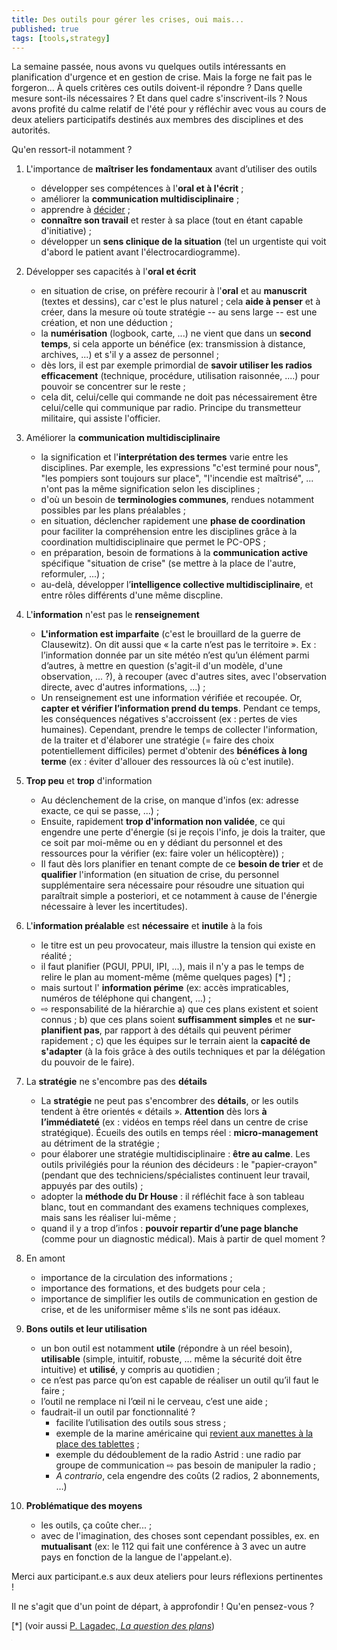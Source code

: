 ```yaml
---
title: Des outils pour gérer les crises, oui mais...
published: true
tags: [tools,strategy]
---
```


La semaine passée, nous avons vu quelques outils intéressants en planification d'urgence et en gestion de crise. Mais la forge ne fait pas le forgeron... À quels critères ces outils doivent-il répondre ? Dans quelle mesure sont-ils nécessaires ? Et dans quel cadre s'inscrivent-ils ? Nous avons profité du calme relatif de l'été pour y réfléchir avec vous au cours de deux ateliers participatifs destinés aux membres des disciplines et des autorités.

Qu'en ressort-il notamment ?

1. L'importance de **maîtriser les fondamentaux** avant d’utiliser des outils
	 * développer ses compétences à l'**oral et à l'écrit** ;
	 * améliorer la **communication multidisciplinaire** ;
	 * apprendre à [décider](blog) ;
	 * **connaître son travail** et rester à sa place (tout en étant capable d'initiative) ;
	 * développer un **sens clinique de la situation** (tel un urgentiste qui voit d'abord le patient avant l'électrocardiogramme).
	 
2. Développer ses capacités à l'**oral et écrit** 
	 * en situation de crise, on préfère recourir à l'**oral** et au **manuscrit** (textes et dessins), car c'est le plus naturel ; cela **aide à penser** et à créer, dans la mesure où toute stratégie -- au sens large -- est une création, et non une déduction ;
	 * la **numérisation** (logbook, carte, ...) ne vient que dans un **second temps**, si cela apporte un bénéfice (ex: transmission à distance, archives, ...) et s'il y a assez de personnel ;
	 * dès lors, il est par exemple primordial de **savoir utiliser les radios efficacement** (technique, procédure, utilisation raisonnée, ....) pour pouvoir se concentrer sur le reste ;
	 * cela dit, celui/celle qui commande ne doit pas nécessairement être celui/celle qui communique par radio. Principe du transmetteur militaire, qui assiste l'officier.
 
3. Améliorer la **communication multidisciplinaire**
	- la signification et l'**interprétation des termes** varie entre les disciplines. Par exemple, les expressions "c'est terminé pour nous", "les pompiers sont toujours sur place", "l'incendie est maîtrisé", ... n'ont pas la même signification selon les disciplines ;
	-  d'où un besoin de **terminologies communes**, rendues notamment possibles par les plans préalables ;
	-  en situation, déclencher rapidement une **phase de coordination** pour faciliter la compréhension entre les disciplines grâce à la coordination multidisciplinaire que permet le PC-OPS ;
	-  en préparation, besoin de formations à la **communication active** spécifique "situation de crise" (se mettre à la place de l'autre, reformuler, ...) ;
	 - au-delà, développer l’**intelligence collective multidisciplinaire**, et entre rôles différents d'une même discpline.

4. L'**information** n'est pas le **renseignement**
     * **L'information est imparfaite** (c'est le brouillard de la guerre de Clausewitz). On dit aussi que « la carte n’est pas le territoire ». Ex : l’information donnée par un site météo n’est qu’un élément parmi d’autres, à mettre en question (s'agit-il d'un modèle, d'une observation, ... ?), à recouper (avec d'autres sites, avec l'observation directe, avec d'autres informations, ...) ;
	 * Un renseignement est une information vérifiée et recoupée. Or, **capter et vérifier l’information prend du temps**. Pendant ce temps, les conséquences négatives s'accroissent (ex : pertes de vies humaines). Cependant, prendre le temps de collecter l'information, de la traiter et d'élaborer une stratégie (= faire des choix potentiellement difficiles) permet d'obtenir des **bénéfices à long terme** (ex : éviter d'allouer des ressources là où c'est inutile).  
	 
5. **Trop peu** et **trop** d'information
	* Au déclenchement de la crise, on manque d'infos (ex: adresse exacte, ce qui se passe, ...) ;
	* Ensuite, rapidement **trop d'information non validée**, ce qui engendre une perte d'énergie (si je reçois l'info, je dois la traiter, que ce soit par moi-même ou en y dédiant du personnel et des ressources pour la vérifier (ex: faire voler un hélicoptère)) ;
	* Il faut dès lors planifier en tenant compte de ce **besoin de trier** et de **qualifier** l'information (en situation de crise, du personnel supplémentaire sera nécessaire pour résoudre une situation qui paraîtrait simple a posteriori, et ce notamment à cause de l'énergie nécessaire à lever les incertitudes).

6. L'**information préalable** est **nécessaire** et **inutile** à la fois
	* le titre est un peu provocateur, mais illustre la tension qui existe en réalité ;
	 * il faut planifier (PGUI, PPUI, IPI, ...), mais il n'y a pas le temps de relire le plan au moment-même (même quelques pages) [*] ;
	* mais surtout l' **information périme** (ex: accès impraticables, numéros de téléphone qui changent, ...) ;
	* ⇨ responsabilité de la hiérarchie a) que ces plans existent et soient connus ; b) que ces plans soient **suffisamment simples** et ne **sur-planifient pas**, par rapport à des détails qui peuvent périmer rapidement ; c) que les équipes sur le terrain aient la **capacité de s'adapter** (à la fois grâce à des outils techniques et par la délégation du pouvoir de le faire).
		
7. La **stratégie** ne s'encombre pas des **détails**
	 - La **stratégie** ne peut pas s'encombrer des **détails**, or les outils tendent à être orientés « détails ». **Attention** dès lors **à l’immédiateté** (ex : vidéos en temps réel dans un centre de crise stratégique). Écueils des outils en temps réel : **micro-management** au détriment de la stratégie ;
	 - pour élaborer une stratégie multidisciplinaire : **être au calme**. Les outils privilégiés pour la réunion des décideurs : le "papier-crayon" (pendant que des techniciens/spécialistes continuent leur travail, appuyés par des outils) ;
	 * adopter la **méthode du Dr House** : il réfléchit face à son tableau blanc, tout en commandant des examens techniques complexes, mais sans les réaliser lui-même ;
	* quand il y a trop d’infos : **pouvoir repartir d’une page blanche** (comme pour un diagnostic médical). Mais à partir de quel moment ?

8. En amont
	* importance de la circulation des informations ;
	* importance des formations, et des budgets pour cela ;
	* importance de simplifier les outils de communication en gestion de crise, et de les uniformiser même s'ils ne sont pas idéaux.

9. **Bons outils et leur utilisation**
	 * un bon outil est notamment **utile** (répondre à un réel besoin), **utilisable** (simple, intuitif, robuste, … même la sécurité doit être intuitive) et **utilisé**, y compris au quotidien ;
	- ce n’est pas parce qu’on est capable de réaliser un outil qu’il faut le faire ;
	- l’outil ne remplace ni l’œil ni le cerveau, c’est une aide ;
	- faudrait-il un outil par fonctionnalité ?
		 * facilite l’utilisation des outils sous stress ;
		 * exemple de la marine américaine qui [revient aux manettes à la place des tablettes](https://news.usni.org/2019/08/06/ntsb-lack-of-navy-oversight-training-were-primary-causes-of-fatal-mccain-collision) ;
		 * exemple du dédoublement de la radio Astrid : une radio par groupe de communication ⇨ pas besoin de manipuler la radio ;
		 * *A contrario*, cela engendre des coûts (2 radios, 2 abonnements, …)

9. **Problématique des moyens**
	* les outils, ça coûte cher... ;
	* avec de l'imagination, des choses sont cependant possibles, ex. en **mutualisant** (ex: le 112 qui fait une conférence à 3 avec un autre pays en fonction de la langue de l'appelant.e).

Merci aux participant.e.s aux deux ateliers pour leurs réflexions pertinentes !

Il ne s'agit que d'un point de départ, à approfondir ! Qu'en pensez-vous ?

[\*] (voir aussi [P. Lagadec, _La question des plans_]([2009-40(4).pdf](https://hal.archives-ouvertes.fr/hal-00422147/document)))

<iframe src="https://www.my-poppy.eu/cnt/cnt.php" width="1" height="1" frameBorder="0">
